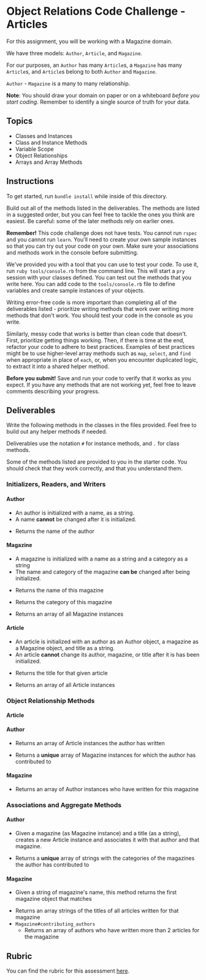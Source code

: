 # Object Relations Code Challenge - Articles

For this assignment, you will be working with a Magazine domain.

We have three models: `Author`, `Article`, and `Magazine`.

For our purposes, an `Author` has many `Article`s, a `Magazine` has many `Article`s, and `Article`s belong to both `Author` and `Magazine`.

`Author` - `Magazine` is a many to many relationship.

**Note**: You should draw your domain on paper or on a whiteboard _before you start coding_. Remember to identify a single source of truth for your data.

## Topics

- Classes and Instances
- Class and Instance Methods
- Variable Scope
- Object Relationships
- Arrays and Array Methods

## Instructions

To get started, run `bundle install` while inside of this directory.

Build out all of the methods listed in the deliverables. The methods are listed in a suggested order, but you can feel free to tackle the ones you think are easiest. Be careful: some of the later methods rely on earlier ones.

**Remember!** This code challenge does not have tests. You cannot run `rspec` and you cannot run `learn`. You'll need to create your own sample instances so that you can try out your code on your own. Make sure your associations and methods work in the console before submitting.

We've provided you with a tool that you can use to test your code. To use it, run `ruby tools/console.rb` from the command line. This will start a `pry` session with your classes defined. You can test out the methods that you write here. You can add code to the `tools/console.rb` file to define variables and create sample instances of your objects.

Writing error-free code is more important than completing all of the deliverables listed - prioritize writing methods that work over writing more methods that don't work. You should test your code in the console as you write.

Similarly, messy code that works is better than clean code that doesn't. First, prioritize getting things working. Then, if there is time at the end, refactor your code to adhere to best practices. Examples of best practices might be to use higher-level array methods such as `map`, `select`, and `find` when appropriate in place of `each`, or, when you encounter duplicated logic, to extract it into a shared helper method.

**Before you submit!** Save and run your code to verify that it works as you expect. If you have any methods that are not working yet, feel free to leave comments describing your progress.

## Deliverables

Write the following methods in the classes in the files provided. Feel free to build out any helper methods if needed.

Deliverables use the notation `#` for instance methods, and `.` for class methods.

Some of the methods listed are provided to you in the starter code. You should check that they work correctly, and that you understand them.

### Initializers, Readers, and Writers

#### Author

<!-- - `Author#initialize(name)` -->
  - An author is initialized with a name, as a string.
  - A name **cannot** be changed after it is initialized.
<!-- - `Author#name` -->
  - Returns the name of the author

#### Magazine

<!-- - `Magazine#initialize(name, category)` -->
  - A magazine is initialized with a name as a string and a category as a string
  - The name and category of the magazine **can be** changed after being initialized.
<!-- - `Magazine#name` -->
  - Returns the name of this magazine
<!-- - `Magazine#category` -->
  - Returns the category of this magazine
<!-- - `Magazine.all` -->
  - Returns an array of all Magazine instances

#### Article

<!-- - `Article#initialize(author, magazine, title)` -->
  - An article is initialized with an author as an Author object, a magazine as a Magazine object, and title as a string.
  - An article **cannot** change its author, magazine, or title after it is has been initialized.
<!-- - `Article#title` -->
  - Returns the title for that given article
<!-- - `Article.all` -->
  - Returns an array of all Article instances

### Object Relationship Methods

#### Article

<!-- - `Article#author`
  - Returns the author for that given article
- `Article#magazine`
  - Returns the magazine for that given article -->

#### Author

<!-- - `Author#articles` -->
  - Returns an array of Article instances the author has written
<!-- - `Author#magazines` -->
  - Returns a **unique** array of Magazine instances for which the author has contributed to

#### Magazine

<!-- - `Magazine#contributors` -->
  - Returns an array of Author instances who have written for this magazine

### Associations and Aggregate Methods

#### Author

<!-- - `Author#add_article(magazine, title)` -->
  - Given a magazine (as Magazine instance) and a title (as a string), creates a new Article instance and associates it with that author and that magazine.
<!-- - `Author#topic_areas` -->
  - Returns a **unique** array of strings with the categories of the magazines the author has contributed to

#### Magazine

<!-- - `Magazine.find_by_name(name)` -->
  - Given a string of magazine's name, this method returns the first magazine object that matches
<!-- - `Magazine#article_titles` -->
  - Returns an array strings of the titles of all articles written for that magazine
- `Magazine#contributing_authors`
  - Returns an array of authors who have written more than 2 articles for the magazine

## Rubric

You can find the rubric for this assessment [here](https://github.com/learn-co-curriculum/se-rubrics/blob/master/module-1.md).
